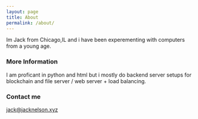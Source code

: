 ```yaml
---
layout: page
title: About
permalink: /about/
---
```


Im Jack from Chicago,IL  and i have been experementing with computers from a young age.

### More Information

I am proficant in python and html but i mostly do backend server setups for  blockchain and file server / web server + load balancing.

### Contact me

[jack@jacknelson.xyz](mailto:jack@jacknelson.xyz)